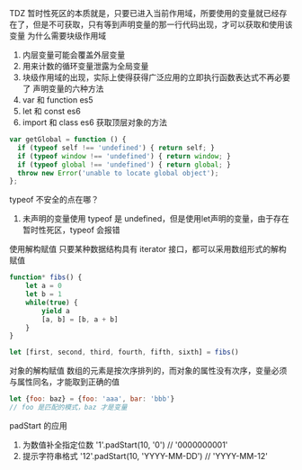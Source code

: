 TDZ 暂时性死区的本质就是，只要已进入当前作用域，所要使用的变量就已经存在了，但是不可获取，只有等到声明变量的那一行代码出现，才可以获取和使用该变量
为什么需要块级作用域
1. 内层变量可能会覆盖外层变量
2. 用来计数的循环变量泄露为全局变量
3. 块级作用域的出现，实际上使得获得广泛应用的立即执行函数表达式不再必要了
声明变量的六种方法
1. var 和 function es5 
2. let 和 const es6
3. import 和 class es6
获取顶层对象的方法

```js
var getGlobal = function () {
  if (typeof self !== 'undefined') { return self; }
  if (typeof window !== 'undefined') { return window; }
  if (typeof global !== 'undefined') { return global; }
  throw new Error('unable to locate global object');
};
```

typeof 不安全的点在哪？
1. 未声明的变量使用 typeof 是 undefined，但是使用let声明的变量，由于存在暂时性死区，typeof 会报错

使用解构赋值
只要某种数据结构具有 iterator 接口，都可以采用数组形式的解构赋值

```js
function* fibs() {
    let a = 0 
    let b = 1
    while(true) {
        yield a
        [a, b] = [b, a + b]
    }
}

let [first, second, third, fourth, fifth, sixth] = fibs()
```

对象的解构赋值
数组的元素是按次序排列的，而对象的属性没有次序，变量必须与属性同名，才能取到正确的值
```js
let {foo: baz} = {foo: 'aaa', bar: 'bbb'}
// foo 是匹配的模式，baz 才是变量
```

padStart 的应用
1. 为数值补全指定位数
'1'.padStart(10, '0') // '0000000001'
2. 提示字符串格式
'12'.padStart(10, 'YYYY-MM-DD') // 'YYYY-MM-12'
